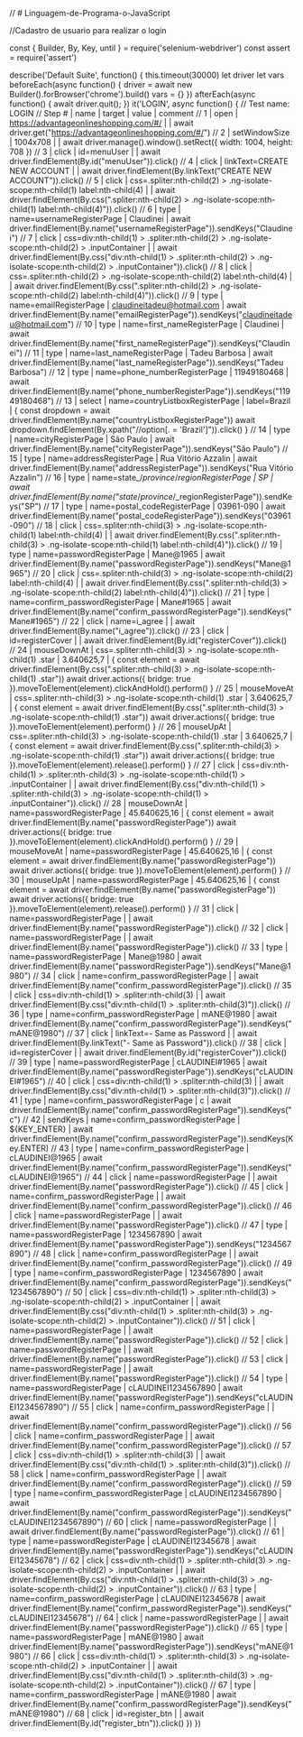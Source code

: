// # Linguagem-de-Programa-o-JavaScript

//Cadastro de usuario para realizar o login

const { Builder, By, Key, until } = require('selenium-webdriver')
const assert = require('assert')

describe('Default Suite', function() {
  this.timeout(30000)
  let driver
  let vars
  beforeEach(async function() {
    driver = await new Builder().forBrowser('chrome').build()
    vars = {}
  })
  afterEach(async function() {
    await driver.quit();
  })
  it('LOGIN', async function() {
    // Test name: LOGIN
    // Step # | name | target | value | comment
    // 1 | open | https://advantageonlineshopping.com/#/ |  | 
    await driver.get("https://advantageonlineshopping.com/#/")
    // 2 | setWindowSize | 1004x708 |  | 
    await driver.manage().window().setRect({ width: 1004, height: 708 })
    // 3 | click | id=menuUser |  | 
    await driver.findElement(By.id("menuUser")).click()
    // 4 | click | linkText=CREATE NEW ACCOUNT |  | 
    await driver.findElement(By.linkText("CREATE NEW ACCOUNT")).click()
    // 5 | click | css=.spliter:nth-child(2) > .ng-isolate-scope:nth-child(1) label:nth-child(4) |  | 
    await driver.findElement(By.css(".spliter:nth-child(2) > .ng-isolate-scope:nth-child(1) label:nth-child(4)")).click()
    // 6 | type | name=usernameRegisterPage | Claudinei | 
    await driver.findElement(By.name("usernameRegisterPage")).sendKeys("Claudinei")
    // 7 | click | css=div:nth-child(1) > .spliter:nth-child(2) > .ng-isolate-scope:nth-child(2) > .inputContainer |  | 
    await driver.findElement(By.css("div:nth-child(1) > .spliter:nth-child(2) > .ng-isolate-scope:nth-child(2) > .inputContainer")).click()
    // 8 | click | css=.spliter:nth-child(2) > .ng-isolate-scope:nth-child(2) label:nth-child(4) |  | 
    await driver.findElement(By.css(".spliter:nth-child(2) > .ng-isolate-scope:nth-child(2) label:nth-child(4)")).click()
    // 9 | type | name=emailRegisterPage | claudineitadeu@hotmail.com | 
    await driver.findElement(By.name("emailRegisterPage")).sendKeys("claudineitadeu@hotmail.com")
    // 10 | type | name=first_nameRegisterPage | Claudinei | 
    await driver.findElement(By.name("first_nameRegisterPage")).sendKeys("Claudinei")
    // 11 | type | name=last_nameRegisterPage | Tadeu Barbosa | 
    await driver.findElement(By.name("last_nameRegisterPage")).sendKeys("Tadeu Barbosa")
    // 12 | type | name=phone_numberRegisterPage | 11949180468 | 
    await driver.findElement(By.name("phone_numberRegisterPage")).sendKeys("11949180468")
    // 13 | select | name=countryListboxRegisterPage | label=Brazil | 
    {
      const dropdown = await driver.findElement(By.name("countryListboxRegisterPage"))
      await dropdown.findElement(By.xpath("//option[. = 'Brazil']")).click()
    }
    // 14 | type | name=cityRegisterPage | São Paulo | 
    await driver.findElement(By.name("cityRegisterPage")).sendKeys("São Paulo")
    // 15 | type | name=addressRegisterPage | Rua Vitório Azzalin | 
    await driver.findElement(By.name("addressRegisterPage")).sendKeys("Rua Vitório Azzalin")
    // 16 | type | name=state_/_province_/_regionRegisterPage | SP | 
    await driver.findElement(By.name("state_/_province_/_regionRegisterPage")).sendKeys("SP")
    // 17 | type | name=postal_codeRegisterPage | 03961-090 | 
    await driver.findElement(By.name("postal_codeRegisterPage")).sendKeys("03961-090")
    // 18 | click | css=.spliter:nth-child(3) > .ng-isolate-scope:nth-child(1) label:nth-child(4) |  | 
    await driver.findElement(By.css(".spliter:nth-child(3) > .ng-isolate-scope:nth-child(1) label:nth-child(4)")).click()
    // 19 | type | name=passwordRegisterPage | Mane@1965 | 
    await driver.findElement(By.name("passwordRegisterPage")).sendKeys("Mane@1965")
    // 20 | click | css=.spliter:nth-child(3) > .ng-isolate-scope:nth-child(2) label:nth-child(4) |  | 
    await driver.findElement(By.css(".spliter:nth-child(3) > .ng-isolate-scope:nth-child(2) label:nth-child(4)")).click()
    // 21 | type | name=confirm_passwordRegisterPage | Mane#1965 | 
    await driver.findElement(By.name("confirm_passwordRegisterPage")).sendKeys("Mane#1965")
    // 22 | click | name=i_agree |  | 
    await driver.findElement(By.name("i_agree")).click()
    // 23 | click | id=registerCover |  | 
    await driver.findElement(By.id("registerCover")).click()
    // 24 | mouseDownAt | css=.spliter:nth-child(3) > .ng-isolate-scope:nth-child(1) .star | 3.640625,7 | 
    {
      const element = await driver.findElement(By.css(".spliter:nth-child(3) > .ng-isolate-scope:nth-child(1) .star"))
      await driver.actions({ bridge: true }).moveToElement(element).clickAndHold().perform()
    }
    // 25 | mouseMoveAt | css=.spliter:nth-child(3) > .ng-isolate-scope:nth-child(1) .star | 3.640625,7 | 
    {
      const element = await driver.findElement(By.css(".spliter:nth-child(3) > .ng-isolate-scope:nth-child(1) .star"))
      await driver.actions({ bridge: true }).moveToElement(element).perform()
    }
    // 26 | mouseUpAt | css=.spliter:nth-child(3) > .ng-isolate-scope:nth-child(1) .star | 3.640625,7 | 
    {
      const element = await driver.findElement(By.css(".spliter:nth-child(3) > .ng-isolate-scope:nth-child(1) .star"))
      await driver.actions({ bridge: true }).moveToElement(element).release().perform()
    }
    // 27 | click | css=div:nth-child(1) > .spliter:nth-child(3) > .ng-isolate-scope:nth-child(1) > .inputContainer |  | 
    await driver.findElement(By.css("div:nth-child(1) > .spliter:nth-child(3) > .ng-isolate-scope:nth-child(1) > .inputContainer")).click()
    // 28 | mouseDownAt | name=passwordRegisterPage | 45.640625,16 | 
    {
      const element = await driver.findElement(By.name("passwordRegisterPage"))
      await driver.actions({ bridge: true }).moveToElement(element).clickAndHold().perform()
    }
    // 29 | mouseMoveAt | name=passwordRegisterPage | 45.640625,16 | 
    {
      const element = await driver.findElement(By.name("passwordRegisterPage"))
      await driver.actions({ bridge: true }).moveToElement(element).perform()
    }
    // 30 | mouseUpAt | name=passwordRegisterPage | 45.640625,16 | 
    {
      const element = await driver.findElement(By.name("passwordRegisterPage"))
      await driver.actions({ bridge: true }).moveToElement(element).release().perform()
    }
    // 31 | click | name=passwordRegisterPage |  | 
    await driver.findElement(By.name("passwordRegisterPage")).click()
    // 32 | click | name=passwordRegisterPage |  | 
    await driver.findElement(By.name("passwordRegisterPage")).click()
    // 33 | type | name=passwordRegisterPage | Mane@1980 | 
    await driver.findElement(By.name("passwordRegisterPage")).sendKeys("Mane@1980")
    // 34 | click | name=confirm_passwordRegisterPage |  | 
    await driver.findElement(By.name("confirm_passwordRegisterPage")).click()
    // 35 | click | css=div:nth-child(1) > .spliter:nth-child(3) |  | 
    await driver.findElement(By.css("div:nth-child(1) > .spliter:nth-child(3)")).click()
    // 36 | type | name=confirm_passwordRegisterPage | mANE@1980 | 
    await driver.findElement(By.name("confirm_passwordRegisterPage")).sendKeys("mANE@1980")
    // 37 | click | linkText=- Same as Password |  | 
    await driver.findElement(By.linkText("- Same as Password")).click()
    // 38 | click | id=registerCover |  | 
    await driver.findElement(By.id("registerCover")).click()
    // 39 | type | name=passwordRegisterPage | cLAUDINEI#1965 | 
    await driver.findElement(By.name("passwordRegisterPage")).sendKeys("cLAUDINEI#1965")
    // 40 | click | css=div:nth-child(1) > .spliter:nth-child(3) |  | 
    await driver.findElement(By.css("div:nth-child(1) > .spliter:nth-child(3)")).click()
    // 41 | type | name=confirm_passwordRegisterPage | c | 
    await driver.findElement(By.name("confirm_passwordRegisterPage")).sendKeys("c")
    // 42 | sendKeys | name=confirm_passwordRegisterPage | ${KEY_ENTER} | 
    await driver.findElement(By.name("confirm_passwordRegisterPage")).sendKeys(Key.ENTER)
    // 43 | type | name=confirm_passwordRegisterPage | cLAUDINEI@1965 | 
    await driver.findElement(By.name("confirm_passwordRegisterPage")).sendKeys("cLAUDINEI@1965")
    // 44 | click | name=passwordRegisterPage |  | 
    await driver.findElement(By.name("passwordRegisterPage")).click()
    // 45 | click | name=confirm_passwordRegisterPage |  | 
    await driver.findElement(By.name("confirm_passwordRegisterPage")).click()
    // 46 | click | name=passwordRegisterPage |  | 
    await driver.findElement(By.name("passwordRegisterPage")).click()
    // 47 | type | name=passwordRegisterPage | 1234567890 | 
    await driver.findElement(By.name("passwordRegisterPage")).sendKeys("1234567890")
    // 48 | click | name=confirm_passwordRegisterPage |  | 
    await driver.findElement(By.name("confirm_passwordRegisterPage")).click()
    // 49 | type | name=confirm_passwordRegisterPage | 1234567890 | 
    await driver.findElement(By.name("confirm_passwordRegisterPage")).sendKeys("1234567890")
    // 50 | click | css=div:nth-child(1) > .spliter:nth-child(3) > .ng-isolate-scope:nth-child(2) > .inputContainer |  | 
    await driver.findElement(By.css("div:nth-child(1) > .spliter:nth-child(3) > .ng-isolate-scope:nth-child(2) > .inputContainer")).click()
    // 51 | click | name=passwordRegisterPage |  | 
    await driver.findElement(By.name("passwordRegisterPage")).click()
    // 52 | click | name=passwordRegisterPage |  | 
    await driver.findElement(By.name("passwordRegisterPage")).click()
    // 53 | click | name=passwordRegisterPage |  | 
    await driver.findElement(By.name("passwordRegisterPage")).click()
    // 54 | type | name=passwordRegisterPage | cLAUDINEI1234567890 | 
    await driver.findElement(By.name("passwordRegisterPage")).sendKeys("cLAUDINEI1234567890")
    // 55 | click | name=confirm_passwordRegisterPage |  | 
    await driver.findElement(By.name("confirm_passwordRegisterPage")).click()
    // 56 | click | name=confirm_passwordRegisterPage |  | 
    await driver.findElement(By.name("confirm_passwordRegisterPage")).click()
    // 57 | click | css=div:nth-child(1) > .spliter:nth-child(3) |  | 
    await driver.findElement(By.css("div:nth-child(1) > .spliter:nth-child(3)")).click()
    // 58 | click | name=confirm_passwordRegisterPage |  | 
    await driver.findElement(By.name("confirm_passwordRegisterPage")).click()
    // 59 | type | name=confirm_passwordRegisterPage | cLAUDINEI1234567890 | 
    await driver.findElement(By.name("confirm_passwordRegisterPage")).sendKeys("cLAUDINEI1234567890")
    // 60 | click | name=passwordRegisterPage |  | 
    await driver.findElement(By.name("passwordRegisterPage")).click()
    // 61 | type | name=passwordRegisterPage | cLAUDINEI12345678 | 
    await driver.findElement(By.name("passwordRegisterPage")).sendKeys("cLAUDINEI12345678")
    // 62 | click | css=div:nth-child(1) > .spliter:nth-child(3) > .ng-isolate-scope:nth-child(2) > .inputContainer |  | 
    await driver.findElement(By.css("div:nth-child(1) > .spliter:nth-child(3) > .ng-isolate-scope:nth-child(2) > .inputContainer")).click()
    // 63 | type | name=confirm_passwordRegisterPage | cLAUDINEI12345678 | 
    await driver.findElement(By.name("confirm_passwordRegisterPage")).sendKeys("cLAUDINEI12345678")
    // 64 | click | name=passwordRegisterPage |  | 
    await driver.findElement(By.name("passwordRegisterPage")).click()
    // 65 | type | name=passwordRegisterPage | mANE@1980 | 
    await driver.findElement(By.name("passwordRegisterPage")).sendKeys("mANE@1980")
    // 66 | click | css=div:nth-child(1) > .spliter:nth-child(3) > .ng-isolate-scope:nth-child(2) > .inputContainer |  | 
    await driver.findElement(By.css("div:nth-child(1) > .spliter:nth-child(3) > .ng-isolate-scope:nth-child(2) > .inputContainer")).click()
    // 67 | type | name=confirm_passwordRegisterPage | mANE@1980 | 
    await driver.findElement(By.name("confirm_passwordRegisterPage")).sendKeys("mANE@1980")
    // 68 | click | id=register_btn |  | 
    await driver.findElement(By.id("register_btn")).click()
  })
})

